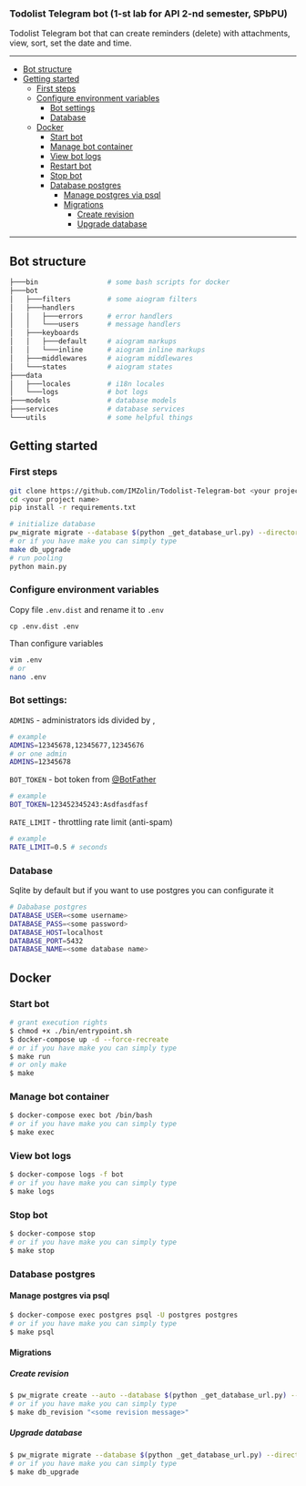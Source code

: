 ### Todolist Telegram bot (1-st lab for API 2-nd semester, SPbPU)
Todolist Telegram bot that can create reminders (delete) with attachments, view, sort, set the date and time.
<hr>

* [Bot structure](#bot-structure)
* [Getting started](#getting-started)
    * [First steps](#first-steps)
    * [Configure environment variables](#configure-environment-variables)
        * [Bot settings](#bot-settings)
        * [Database](#database)
  * [Docker](#docker)
    * [Start bot](#start-bot)
    * [Manage bot container](#manage-bot-container)
    * [View bot logs](#view-bot-logs)
    * [Restart bot](#restart-bot)
    * [Stop bot](#stop-bot)
    * [Database postgres](#database-postgres)
        * [Manage postgres via psql](#manage-postgres-via-psql)
        * [Migrations](#migrations)
            * [Create revision](#create-revision)
            * [Upgrade database](#upgrade-database)
  
<hr>

## Bot structure
```bash
├───bin                 # some bash scripts for docker
├───bot
│   ├───filters         # some aiogram filters
│   ├───handlers
│   │   ├───errors      # error handlers
│   │   └───users       # message handlers
│   ├───keyboards
│   │   ├───default     # aiogram markups
│   │   └───inline      # aiogram inline markups
│   ├───middlewares     # aiogram middlewares
│   └───states          # aiogram states
├───data
│   ├───locales         # i18n locales
│   └───logs            # bot logs
├───models              # database models
├───services            # database services
└───utils               # some helpful things
```

## Getting started

### First steps
```bash
git clone https://github.com/IMZolin/Todolist-Telegram-bot <your project name>
cd <your project name>
pip install -r requirements.txt

# initialize database
pw_migrate migrate --database $(python _get_database_url.py) --directory ./migrations
# or if you have make you can simply type 
make db_upgrade
# run pooling
python main.py
```

### Configure environment variables
Copy file `.env.dist` and rename it to `.env`
```
cp .env.dist .env
```
Than configure variables
```bash
vim .env
# or 
nano .env
```

### Bot settings:

`ADMINS` - administrators ids divided by ,
```bash
# example
ADMINS=12345678,12345677,12345676
# or one admin
ADMINS=12345678
```
`BOT_TOKEN` - bot token from [@BotFather](https://t.me/BotFather)
```bash
# example
BOT_TOKEN=123452345243:Asdfasdfasf
```
`RATE_LIMIT` - throttling rate limit (anti-spam)
```bash
# example
RATE_LIMIT=0.5 # seconds
```
### Database
Sqlite by default but if you want to use postgres you can configurate it

```bash
# Dababase postgres
DATABASE_USER=<some username>
DATABASE_PASS=<some password>
DATABASE_HOST=localhost
DATABASE_PORT=5432
DATABASE_NAME=<some database name>
```

## Docker 
### Start bot
```bash
# grant execution rights
$ chmod +x ./bin/entrypoint.sh
$ docker-compose up -d --force-recreate
# or if you have make you can simply type 
$ make run
# or only make
$ make 
```
### Manage bot container
```bash
$ docker-compose exec bot /bin/bash
# or if you have make you can simply type 
$ make exec
```
### View bot logs
```bash
$ docker-compose logs -f bot
# or if you have make you can simply type 
$ make logs
```

### Stop bot
```bash
$ docker-compose stop
# or if you have make you can simply type 
$ make stop
```
### Database postgres
#### Manage postgres via psql
```bash
$ docker-compose exec postgres psql -U postgres postgres
# or if you have make you can simply type 
$ make psql
```
#### Migrations
##### Create revision
```bash
$ pw_migrate create --auto --database $(python _get_database_url.py) --directory ./migrations "<some revision message>"
# or if you have make you can simply type 
$ make db_revision "<some revision message>"
```
##### Upgrade database
```bash
$ pw_migrate migrate --database $(python _get_database_url.py) --directory ./migrations
# or if you have make you can simply type 
$ make db_upgrade
```
